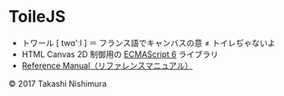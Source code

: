 # ToileJS

* トワール [ twɑ'ːl ] ＝ フランス語でキャンバスの意 ≠ トイレぢゃないよ
* HTML Canvas 2D 制御用の [ECMAScript 6](https://github.com/TakashiNishimura/HelloWorld/blob/master/ECMAScript6/ECMAScript6_reference.md) ライブラリ
* [Reference Manual（リファレンスマニュアル）](https://github.com/TakashiNishimura/toile.js/blob/master/doc/reference.md)

© 2017 Takashi Nishimura
